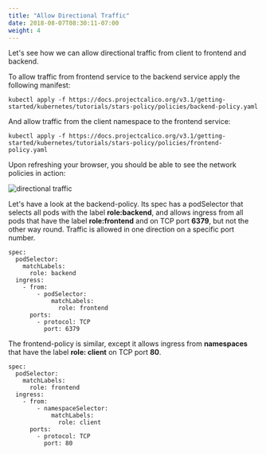 ```yaml
---
title: "Allow Directional Traffic"
date: 2018-08-07T08:30:11-07:00
weight: 4
---
```

Let's see how we can allow directional traffic from client to frontend and backend.

To allow traffic from frontend service to the backend service apply the following manifest:

```
kubectl apply -f https://docs.projectcalico.org/v3.1/getting-started/kubernetes/tutorials/stars-policy/policies/backend-policy.yaml
```

And allow traffic from the client namespace to the frontend service:

```
kubectl apply -f https://docs.projectcalico.org/v3.1/getting-started/kubernetes/tutorials/stars-policy/policies/frontend-policy.yaml
```
Upon refreshing your browser, you should be able to see the network policies in action:

![directional traffic](/images/calico-client-f-b-access.png)

Let's have a look at the backend-policy. Its spec has a podSelector that selects all pods with the label **role:backend**, and allows ingress from all pods that have the label **role:frontend** and on TCP port **6379**, but not the other way round. Traffic is allowed in one direction on a specific port number.

```
spec:
  podSelector:
    matchLabels:
      role: backend
  ingress:
    - from:
        - podSelector:
            matchLabels:
              role: frontend
      ports:
        - protocol: TCP
          port: 6379
```
The frontend-policy is similar, except it allows ingress from **namespaces** that have the label **role: client** on TCP port **80**.

```
spec:
  podSelector:
    matchLabels:
      role: frontend 
  ingress:
    - from:
        - namespaceSelector:
            matchLabels:
              role: client
      ports:
        - protocol: TCP
          port: 80
```
